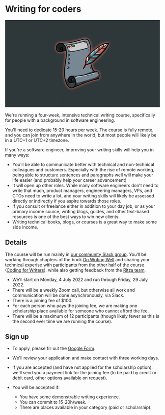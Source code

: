 # Writing for coders

![Writing for Coders](./img/writing-for-coders.png)

We're running a four-week, intensive technical writing course, specifically for people with a background in software engineering.

You'll need to dedicate 15-20 hours per week. The course is fully remote, and you can join from anywhere in the world, but most people will likely be in a UTC+1 or UTC+2 timezone.

If you're a software engineer, improving your writing skills will help you in many ways:

* You'll be able to communicate better with technical and non-technical colleagues and customers. Especially with the rise of remote working, being able to structure sentences and paragraphs well will make your life easier (and probably help your career advancement)
* It will open up other roles. While many software engineers don't need to write that much, product managers, engineering managers, VPs, and CTOs need to write a lot, and your writing skills will likely be assessed directly or indirectly if you aspire towards those roles.
* If you consult or freelance either in addition to your day job, or as your primary income source, writing blogs, guides, and other text-based resources is one of the best ways to win new clients.
* Writing technical books, blogs, or courses is a great way to make some side income.


## Details

The course will be run mainly in [our community Slack group](https://ritza.co/slack.html). You'll be working through chapters of the book [On Writing Well](https://www.amazon.com/Writing-Well-Classic-Guide-Nonfiction/dp/0060891548) and sharing your technical experise with participants from the other half of the course ([Coding for Writers](./coding-for-writers.md)), while also getting feedback from the [Ritza team](https://ritza.co/team.html).

* We'll start on Monday, 4 July 2022 and run through Friday, 29 July 2022.
* There will be a weekly Zoom call, but otherwise all work and communication will be done asynchronously, via Slack.
* There is a joining fee of $100.
* For each person who pays the joining fee, we are making one scholarship place available for someone who cannot afford the fee.
* There will be a maximum of 12 participants (though likely fewer as this is the second ever time we are running the course).


## Sign up
* To apply, please fill out the [Google Form](https://forms.gle/sQthG5LcaSUnY6Wt8).

* We'll review your application and make contact with three working days.
* If you are accepted (and have not applied for the scholarship option), we'll send you a payment link for the joining fee (to be paid by credit or debit card, other options available on request).
* You will be accepted if:
    * You have some demonstrable writing experience.
    * You can commit to 15-20h/week.
    * There are places available in your category (paid or scholarship).


